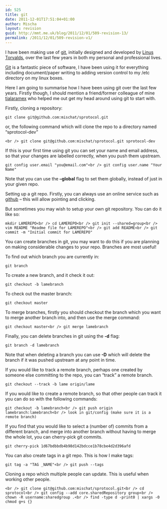 ```yaml
---
id: 525
title: git
date: 2011-12-01T17:51:04+01:00
author: Mischa
layout: revision
guid: http://mmt.me.uk/blog/2011/12/01/509-revision-13/
permalink: /2011/12/01/509-revision-v1/
---
```

I have been making use of [git](http://git-scm.com/ "Git - Fast Version Control System"), initially designed and developed by [Linus Torvalds](https://en.wikipedia.org/wiki/Linus_Torvalds), over the last few years in both my personal and professional lives. 

[Git](https://en.wikipedia.org/wiki/Git_%28software%29) is a fantastic piece of software, I have been using it for everything including document/paper writing to adding version control to my /etc directory on my linux boxes. 

Here I am going to summarise how I have been using git over the last few years. Firstly though, I should mention a friend/former colleague of mine [tialaramex](https://github.com/tialaramex) who helped me out get my head around using git to start with. 

Firstly, cloning a repository: 

`git clone git@github.com:mischat/sprotocol.git`

or, the following command which will clone the repo to a directory named &#8220;sprotocol-dev&#8221;

`<br />
git clone git@github.com:mischat/sprotocol.git sprotocol-dev`

If this is your first time using git you can set your name and email address, so that your changes are labelled correctly, when you push them upstream. 

`git config user.email "you@email.com"<br />
git config user.name "Your Name"`

Note that you can use the **&#8211;global** flag to set them globally, instead of just in your given repo.

Setting up a git repo. Firstly, you can always use an online service such as [github](http://github.com "Github") &#8211; this will allow pointing and clicking. 

But sometimes you may wish to setup your own git repository. You can do it like so: 

`mkdir LAMEREPO<br />
cd LAMEREPO<br />
git init --shared=group<br />
vim README "Readme file for LAMEREPO"<br />
git add README<br />
git commit -m "Initial commit for LAMEREPO"`

You can create branches in git, you may want to do this if you are planning on making considerable changes to your repo. Branches are most useful! 

To find out which branch you are currently in: 

`git branch`

To create a new branch, and it check it out: 

`git checkout -b lamebranch`

To check out the master branch:

`git checkout master` 

To merge branches, firstly you should checkout the branch which you want to merge another branch into, and then use the merge command: 

`git checkout master<br />
git merge lamebranch`

Finally, you can delete branches in git using the **-d** flag: 

`git branch -d lamebranch`

Note that when deleting a branch you can use **-D** which will delete the branch if it was pushed upstream at any point in time. 

If you would like to track a remote branch, perhaps one created by someone else committing to the repo, you can &#8220;track&#8221; a remote branch. 

`git checkout --track -b lame origin/lame`

If you would like to create a remote branch, so that other people can track it you can do so with the following commands: 

`git checkout -b lamebranch<br />
git push origin lamebranch:lamebranch<br />
look in git/config (make sure it is a remote branch)`

If you find that you would like to select a (number of) commits from a different branch, and merge into another branch without having to merge the whole lot, you can cherry-pick git commits. 

`git cherry-pick 1d67bdbbdb4b98d142bdcce1b78cbe4d2d396afd`

You can also create tags in a git repo. This is how I make tags: 

`git tag -a "TAG _NAME"<br />
git push --tags`

Cloning a repo which multiple people can update. This is useful when working other people. 

`<br />
git clone git@github.com:mischat/sprotocol.git<br />
cd sprotocol<br />
git config --add core.sharedRepository group<br />
chown -R username:sharedgroup .<br />
find -type d -print0 | xargs -0 chmod g+s {}`